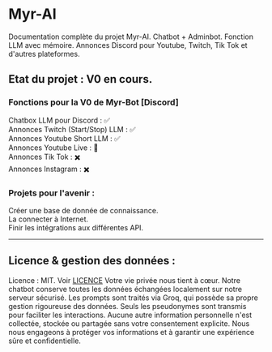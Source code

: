 # Myr-AI
Documentation complète du projet Myr-AI. Chatbot + Adminbot. Fonction LLM avec mémoire. Annonces Discord pour Youtube, Twitch, Tik Tok et d'autres plateformes.

## Etat du projet : V0 en cours.
### Fonctions pour la V0 de Myr-Bot [Discord]
Chatbox LLM pour Discord : ✅<br/>
Annonces Twitch (Start/Stop) LLM : ✅<br/>
Annonces Youtube Short LLM : ✅<br/>
Annonces Youtube Live : 🛑<br/>
Annonces Tik Tok : ✖️<br/>
Annonces Instagram : ✖️<br/>

### Projets pour l'avenir :
Créer une base de donnée de connaissance.<br/>
La connecter à Internet.<br/>
Finir les intégrations aux différentes API.<br/>
<hr>

## Licence & gestion des données :
Licence : MIT. Voir <a href=https://github.com/MiraiJinko/Myr-AI/blob/main/LICENSE>LICENCE</a>
Votre vie privée nous tient à cœur. Notre chatbot conserve toutes les données échangées localement sur notre serveur sécurisé. Les prompts sont traités via Groq, qui possède sa propre gestion rigoureuse des données. Seuls les pseudonymes sont transmis pour faciliter les interactions. Aucune autre information personnelle n'est collectée, stockée ou partagée sans votre consentement explicite. Nous nous engageons à protéger vos informations et à garantir une expérience sûre et confidentielle.
